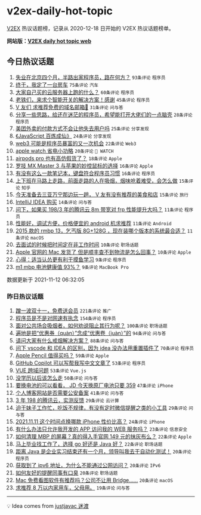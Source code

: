 # v2ex-daily-hot-topic

[V2EX](https://www.v2ex.com/) 热议话题榜，记录从 2020-12-18 日开始的 V2EX 热议话题榜单。

**网站版：[V2EX daily hot topic web](https://boojack.github.io/v2ex-daily-hot-topic-web/)**

## 今日热议话题

<!-- TODAY BEGIN -->

1. [失业在北京四个月，半路出家程序员，路在何方？](https://www.v2ex.com/t/814816) `93条评论` `程序员`
1. [终于，我定了一台房车](https://www.v2ex.com/t/814857) `75条评论` `汽车`
1. [大家自己买的云服务器上跑的什么？](https://www.v2ex.com/t/814868) `60条评论` `程序员`
1. [老铁们，来求个智能开关的解决方案！感谢](https://www.v2ex.com/t/814833) `45条评论` `程序员`
1. [V 友们 求推荐免费的域名邮箱🙏](https://www.v2ex.com/t/814862) `31条评论` `问与答`
1. [分享一些思路，给还在迷茫的程序员，希望能打开大佬们的一点脑壳](https://www.v2ex.com/t/814890) `28条评论` `程序员`
1. [美团外卖的付款方式不会让他失去用户吗](https://www.v2ex.com/t/814899) `25条评论` `分享发现`
1. [《JavaScript 百炼成仙》](https://www.v2ex.com/t/814828) `24条评论` `分享发现`
1. [web3 可能是程序员暴富的又一次机会](https://www.v2ex.com/t/814902) `22条评论` `Web3`
1. [apple watch 省电小功略](https://www.v2ex.com/t/814829) `20条评论` ` WATCH`
1. [airpods pro 也有高仿假货了？](https://www.v2ex.com/t/814840) `18条评论` `Apple`
1. [罗技 MX Master 3 与苹果的妙控鼠标的选择](https://www.v2ex.com/t/814923) `16条评论` `Apple`
1. [有没有这么一款笔记本，键盘符合程序员习惯](https://www.v2ex.com/t/814893) `16条评论` `程序员`
1. [上下班在马路上走路，前面走路的人在吸烟，烟味呛着难受，会怎么做](https://www.v2ex.com/t/814860) `15条评论` `知乎`
1. [今天准备去三亚万宁那边玩一趟， V 友有没有推荐的美食和店](https://www.v2ex.com/t/814825) `15条评论` `旅行`
1. [IntelliJ IDEA 购买](https://www.v2ex.com/t/814855) `14条评论` `问与答`
1. [问下，如果买 198/3 年的腾讯云 8m 带宽对 frp 性能提升大吗？](https://www.v2ex.com/t/814929) `11条评论` `程序员`
1. [性能好，调试方便，价格便宜的 android 机求推荐](https://www.v2ex.com/t/814889) `11条评论` `Android`
1. [2015 款的 rmbp 13，乞丐版 8G+128G ，现在装哪个版本的系统最合适？](https://www.v2ex.com/t/814839) `11条评论` `macOS`
1. [去面试的时候把时间定在非工作时间](https://www.v2ex.com/t/814888) `10条评论` `职场话题`
1. [Apple 官网的 Mac 发货了 但是顺丰查不到物流是怎么回事？](https://www.v2ex.com/t/814826) `10条评论` `Apple`
1. [心得：适当认怂更有利于摸鱼学习](https://www.v2ex.com/t/814898) `9条评论` `程序员`
1. [m1 mbp 电池健康值 93%？](https://www.v2ex.com/t/814822) `9条评论` `MacBook Pro`

数据更新于 2021-11-12 06:32:05

<!-- TODAY END -->

### 昨日热议话题

<!-- YESTERDAY BEGIN -->

1. [蹭一波双十一，免费送会员](https://www.v2ex.com/t/814581) `221条评论` `推广`
1. [程序员是不是对网速有执念](https://www.v2ex.com/t/814571) `154条评论` `程序员`
1. [面对公共场合吸烟者，如何劝说阻止其行为呢？](https://www.v2ex.com/t/814665) `100条评论` `职场话题`
1. [遍地是把“优惠券（quàn）”念成“优惠卷（juàn）”的](https://www.v2ex.com/t/814715) `94条评论` `问与答`
1. [请问大家有什么戒烟解决方案？](https://www.v2ex.com/t/814576) `88条评论` `问与答`
1. [问下 vscode 和 IDEA 的区别，因为 idea 没办法用重置插件了](https://www.v2ex.com/t/814633) `70条评论` `程序员`
1. [Apple Pencil 值得买吗？](https://www.v2ex.com/t/814587) `59条评论` `Apple`
1. [GitHub Copilot 可以写帮我写中文文章了](https://www.v2ex.com/t/814689) `53条评论` `程序员`
1. [VUE 跨域问题](https://www.v2ex.com/t/814698) `53条评论` `Vue.js`
1. [没学历以后该怎么走](https://www.v2ex.com/t/814574) `50条评论` `问与答`
1. [要换电池的可以看看， JD 今天换原厂电池只要 359](https://www.v2ex.com/t/814676) `47条评论` `iPhone`
1. [个人博客网站是否需要公安备案](https://www.v2ex.com/t/814614) `41条评论` `问与答`
1. [3 年 198 的腾讯云，实测反馈](https://www.v2ex.com/t/814708) `29条评论` `云计算`
1. [迫于妹子工作忙，吃饭不规律，有没有定时微信提醒之类的小工具](https://www.v2ex.com/t/814697) `29条评论` `问与答`
1. [2021.11.11 这个时间点换哪款 iPhone 性价比高？](https://www.v2ex.com/t/814727) `24条评论` `iPhone`
1. [有什么办法只允许我开发的 APP 访问我的 WEB 服务吗？](https://www.v2ex.com/t/814636) `23条评论` `信息安全`
1. [如何清理 MBP 的屏幕？真的得入手官网 149 元的抹灰布么？](https://www.v2ex.com/t/814761) `22条评论` `Apple`
1. [马上毕业找工作了，选择 go 好还是 Java 好？](https://www.v2ex.com/t/814711) `22条评论` `职场话题`
1. [距离 Java 是企业实习结束还有一个月，领导叫我去干自动化测试！](https://www.v2ex.com/t/814738) `20条评论` `程序员`
1. [获取到了 ipv6 地址，为什么不能通过公网访问？](https://www.v2ex.com/t/814699) `20条评论` `IPv6`
1. [如何友好的提醒同事有口臭](https://www.v2ex.com/t/814654) `20条评论` `职场话题`
1. [Mac 免费看图软件有推荐吗？公司不让用 Bridge……](https://www.v2ex.com/t/814611) `20条评论` `macOS`
1. [求推荐 8 万以内家用车，父母用。](https://www.v2ex.com/t/814607) `19条评论` `问与答`

<!-- YESTERDAY END -->

---

💡 Idea comes from [justjavac 迷渡](https://github.com/justjavac/)
